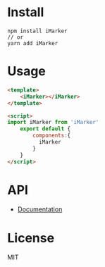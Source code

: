 
# Install
```
npm install iMarker
// or
yarn add iMarker
```
# Usage
```html
<template>
    <iMarker></iMarker>
</template>

<script>
import iMarker from 'iMarker'
    export default {
        components:{
          iMarker
        }
    }
</script>
```
# API
* [Documentation]

# License
MIT

[Documentation]:http://www.toyou.xyz/iMarker/

